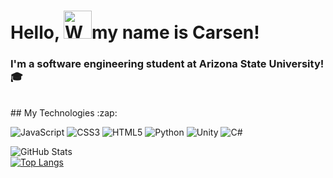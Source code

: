 # Hello, <img src="https://raw.githubusercontent.com/nixin72/nixin72/master/wave.gif" alt="Waving hand animated gif" height="45" width="45" />my name is Carsen!  
### I'm a software engineering student at Arizona State University! :mortar_board:
<br>
## My Technologies :zap:

![JavaScript](https://img.shields.io/badge/javascript-%23323330.svg?style=for-the-badge&logo=javascript&logoColor=%23F7DF1E)
![CSS3](https://img.shields.io/badge/css3-%231572B6.svg?style=for-the-badge&logo=css3&logoColor=white)
![HTML5](https://img.shields.io/badge/html5-%23E34F26.svg?style=for-the-badge&logo=html5&logoColor=white)
![Python](https://img.shields.io/badge/python-3670A0?style=for-the-badge&logo=python&logoColor=ffdd54)
![Unity](https://img.shields.io/badge/unity-%23000000.svg?style=for-the-badge&logo=unity&logoColor=white)
![C#](https://img.shields.io/badge/c%23-%23239120.svg?style=for-the-badge&logo=c-sharp&logoColor=white)

![GitHub Stats](https://github-readme-stats.vercel.app/api?username=AsterinoCarsen&theme=radical)
<br>
[![Top Langs](https://github-readme-stats.vercel.app/api/top-langs/?username=AsterinoCarsen&layout=compact)](https://github.com/anuraghazra/github-readme-stats)
